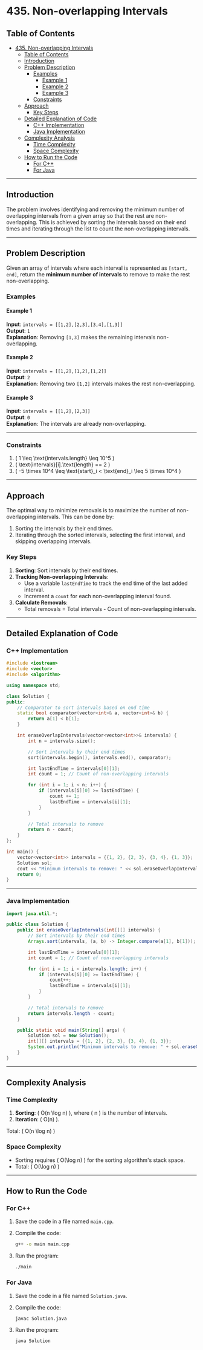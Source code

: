 # 435. Non-overlapping Intervals

## Table of Contents

- [435. Non-overlapping Intervals](#435-non-overlapping-intervals)
  - [Table of Contents](#table-of-contents)
  - [Introduction](#introduction)
  - [Problem Description](#problem-description)
    - [Examples](#examples)
      - [Example 1](#example-1)
      - [Example 2](#example-2)
      - [Example 3](#example-3)
    - [Constraints](#constraints)
  - [Approach](#approach)
    - [Key Steps](#key-steps)
  - [Detailed Explanation of Code](#detailed-explanation-of-code)
    - [C++ Implementation](#c-implementation)
    - [Java Implementation](#java-implementation)
  - [Complexity Analysis](#complexity-analysis)
    - [Time Complexity](#time-complexity)
    - [Space Complexity](#space-complexity)
  - [How to Run the Code](#how-to-run-the-code)
    - [For C++](#for-c)
    - [For Java](#for-java)

---

## Introduction

The problem involves identifying and removing the minimum number of overlapping intervals from a given array so that the rest are non-overlapping. This is achieved by sorting the intervals based on their end times and iterating through the list to count the non-overlapping intervals.

---

## Problem Description

Given an array of intervals where each interval is represented as `[start, end]`, return the **minimum number of intervals** to remove to make the rest non-overlapping.

### Examples

#### Example 1

**Input**: `intervals = [[1,2],[2,3],[3,4],[1,3]]`  
**Output**: `1`  
**Explanation**: Removing `[1,3]` makes the remaining intervals non-overlapping.

#### Example 2

**Input**: `intervals = [[1,2],[1,2],[1,2]]`  
**Output**: `2`  
**Explanation**: Removing two `[1,2]` intervals makes the rest non-overlapping.

#### Example 3

**Input**: `intervals = [[1,2],[2,3]]`  
**Output**: `0`  
**Explanation**: The intervals are already non-overlapping.

---

### Constraints

1. \( 1 \leq \text{intervals.length} \leq 10^5 \)
2. \( \text{intervals}[i].\text{length} == 2 \)
3. \( -5 \times 10^4 \leq \text{start}\_i < \text{end}\_i \leq 5 \times 10^4 \)

---

## Approach

The optimal way to minimize removals is to maximize the number of non-overlapping intervals. This can be done by:

1. Sorting the intervals by their end times.
2. Iterating through the sorted intervals, selecting the first interval, and skipping overlapping intervals.

### Key Steps

1. **Sorting**: Sort intervals by their end times.
2. **Tracking Non-overlapping Intervals**:
   - Use a variable `lastEndTime` to track the end time of the last added interval.
   - Increment a `count` for each non-overlapping interval found.
3. **Calculate Removals**:
   - Total removals = Total intervals - Count of non-overlapping intervals.

---

## Detailed Explanation of Code

### C++ Implementation

```cpp
#include <iostream>
#include <vector>
#include <algorithm>

using namespace std;

class Solution {
public:
    // Comparator to sort intervals based on end time
    static bool comparator(vector<int>& a, vector<int>& b) {
        return a[1] < b[1];
    }

    int eraseOverlapIntervals(vector<vector<int>>& intervals) {
        int n = intervals.size();

        // Sort intervals by their end times
        sort(intervals.begin(), intervals.end(), comparator);

        int lastEndTime = intervals[0][1];
        int count = 1; // Count of non-overlapping intervals

        for (int i = 1; i < n; i++) {
            if (intervals[i][0] >= lastEndTime) {
                count += 1;
                lastEndTime = intervals[i][1];
            }
        }

        // Total intervals to remove
        return n - count;
    }
};

int main() {
    vector<vector<int>> intervals = {{1, 2}, {2, 3}, {3, 4}, {1, 3}};
    Solution sol;
    cout << "Minimum intervals to remove: " << sol.eraseOverlapIntervals(intervals) << endl;
    return 0;
}
```

---

### Java Implementation

```java
import java.util.*;

public class Solution {
    public int eraseOverlapIntervals(int[][] intervals) {
        // Sort intervals by their end times
        Arrays.sort(intervals, (a, b) -> Integer.compare(a[1], b[1]));

        int lastEndTime = intervals[0][1];
        int count = 1; // Count of non-overlapping intervals

        for (int i = 1; i < intervals.length; i++) {
            if (intervals[i][0] >= lastEndTime) {
                count++;
                lastEndTime = intervals[i][1];
            }
        }

        // Total intervals to remove
        return intervals.length - count;
    }

    public static void main(String[] args) {
        Solution sol = new Solution();
        int[][] intervals = {{1, 2}, {2, 3}, {3, 4}, {1, 3}};
        System.out.println("Minimum intervals to remove: " + sol.eraseOverlapIntervals(intervals));
    }
}
```

---

## Complexity Analysis

### Time Complexity

1. **Sorting**: \( O(n \log n) \), where \( n \) is the number of intervals.
2. **Iteration**: \( O(n) \).

Total: \( O(n \log n) \)

### Space Complexity

- Sorting requires \( O(\log n) \) for the sorting algorithm's stack space.
- Total: \( O(\log n) \)

---

## How to Run the Code

### For C++

1. Save the code in a file named `main.cpp`.
2. Compile the code:

   ```bash
   g++ -o main main.cpp
   ```

3. Run the program:

   ```bash
   ./main
   ```

### For Java

1. Save the code in a file named `Solution.java`.
2. Compile the code:

   ```bash
   javac Solution.java
   ```

3. Run the program:

   ```bash
   java Solution
   ```
